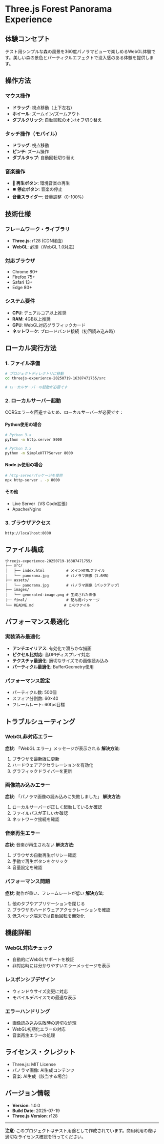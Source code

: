 # Three.js Forest Panorama Experience

## 体験コンセプト
テスト用シンプルな森の風景を360度パノラマビューで楽しめるWebGL体験です。美しい森の景色とパーティクルエフェクトで没入感のある体験を提供します。

## 操作方法

### マウス操作
- **ドラッグ**: 視点移動（上下左右）
- **ホイール**: ズームイン/ズームアウト
- **ダブルクリック**: 自動回転のオン/オフ切り替え

### タッチ操作（モバイル）
- **ドラッグ**: 視点移動
- **ピンチ**: ズーム操作
- **ダブルタップ**: 自動回転切り替え

### 音楽操作
- **🎵 再生ボタン**: 環境音楽の再生
- **⏹️ 停止ボタン**: 音楽の停止
- **音量スライダー**: 音量調整（0-100%）

## 技術仕様

### フレームワーク・ライブラリ
- **Three.js**: r128 (CDN経由)
- **WebGL**: 必須（WebGL 1.0対応）

### 対応ブラウザ
- Chrome 80+
- Firefox 75+
- Safari 13+
- Edge 80+

### システム要件
- **CPU**: デュアルコア以上推奨
- **RAM**: 4GB以上推奨
- **GPU**: WebGL対応グラフィックカード
- **ネットワーク**: ブロードバンド接続（初回読み込み時）

## ローカル実行方法

### 1. ファイル準備
```bash
# プロジェクトディレクトリに移動
cd threejs-experience-20250719-16387471755/src

# ローカルサーバーの起動が必要です
```

### 2. ローカルサーバー起動
CORSエラーを回避するため、ローカルサーバーが必要です：

#### Python使用の場合
```bash
# Python 3.x
python -m http.server 8000

# Python 2.x
python -m SimpleHTTPServer 8000
```

#### Node.js使用の場合
```bash
# http-serverパッケージを使用
npx http-server . -p 8000
```

#### その他
- Live Server（VS Code拡張）
- Apache/Nginx

### 3. ブラウザアクセス
```
http://localhost:8000
```

## ファイル構成
```
threejs-experience-20250719-16387471755/
├── src/
│   ├── index.html          # メインHTMLファイル
│   └── panorama.jpg        # パノラマ画像（1.6MB）
├── assets/
│   └── panorama.jpg        # パノラマ画像（バックアップ）
├── images/
│   └── generated-image.png # 生成された画像
├── final/                  # 配布用パッケージ
└── README.md              # このファイル
```

## パフォーマンス最適化

### 実装済み最適化
- **アンチエイリアス**: 有効化で滑らかな描画
- **ピクセル比対応**: 高DPIディスプレイ対応
- **テクスチャ最適化**: 適切なサイズでの画像読み込み
- **パーティクル最適化**: BufferGeometry使用

### パフォーマンス設定
- パーティクル数: 500個
- スフィア分割数: 60×40
- フレームレート: 60fps目標

## トラブルシューティング

### WebGL非対応エラー
**症状**: 「WebGL エラー」メッセージが表示される
**解決方法**:
1. ブラウザを最新版に更新
2. ハードウェアアクセラレーションを有効化
3. グラフィックドライバーを更新

### 画像読み込みエラー
**症状**: 「パノラマ画像の読み込みに失敗しました」
**解決方法**:
1. ローカルサーバーが正しく起動しているか確認
2. ファイルパスが正しいか確認
3. ネットワーク接続を確認

### 音楽再生エラー
**症状**: 音楽が再生されない
**解決方法**:
1. ブラウザの自動再生ポリシー確認
2. 手動で再生ボタンをクリック
3. 音量設定を確認

### パフォーマンス問題
**症状**: 動作が重い、フレームレートが低い
**解決方法**:
1. 他のタブやアプリケーションを閉じる
2. ブラウザのハードウェアアクセラレーションを確認
3. 低スペック端末では自動回転を無効化

## 機能詳細

### WebGL対応チェック
- 自動的にWebGLサポートを検証
- 非対応時には分かりやすいエラーメッセージを表示

### レスポンシブデザイン
- ウィンドウサイズ変更に対応
- モバイルデバイスでの最適な表示

### エラーハンドリング
- 画像読み込み失敗時の適切な処理
- WebGL初期化エラーの対応
- 音楽再生エラーの処理

## ライセンス・クレジット
- Three.js: MIT License
- パノラマ画像: AI生成コンテンツ
- 音楽: AI生成（該当する場合）

## バージョン情報
- **Version**: 1.0.0
- **Build Date**: 2025-07-19
- **Three.js Version**: r128

---

**注意**: このプロジェクトはテスト用途として作成されています。商用利用の際は適切なライセンス確認を行ってください。